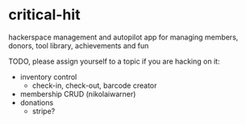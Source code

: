 critical-hit
============

hackerspace management and autopilot app for managing members, donors, tool library, achievements and fun


TODO, please assign yourself to a topic if you are hacking on it:
- inventory control
  - check-in, check-out, barcode creator
- membership CRUD (nikolaiwarner)
- donations
  - stripe?
